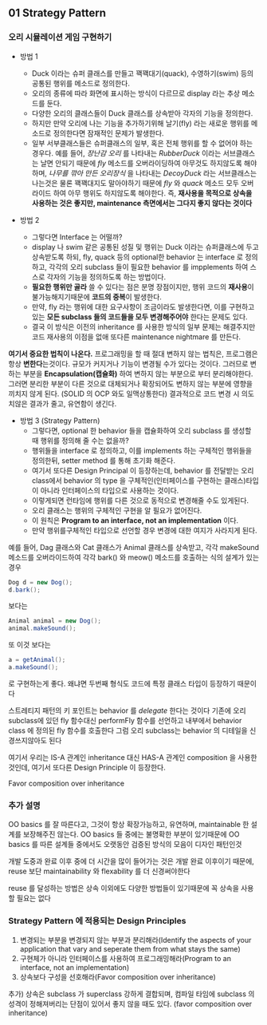 ## 01 Strategy Pattern


### 오리 시뮬레이션 게임 구현하기
* 방법 1
  - Duck 이라는 슈퍼 클래스를 만들고 꽥꽥대기(quack), 수영하기(swim) 등의 공통된 행위를 메소드로 정의한다. 
  - 오리의 종류에 따라 화면에 표시하는 방식이 다르므로 display 라는 추상 메소드를 둔다. 
  - 다양한 오리의 클래스들이 Duck 클래스를 상속받아 각자의 기능을 정의한다. 
  - 하지만 만약 오리에 나는 기능을 추가하기위해 날기(fly) 라는 새로운 행위를 메소드로 정의한다면 잠재적인 문제가 발생한다. 
  - 일부 서부클래스들은 슈퍼클래스의 일부, 혹은 전체 행위를 할 수 없어야 하는 경우다. 예를 들어, *장난감 오리* 를 나타내는 *RubberDuck* 이라는 서브클래스는 날면 안되기 때문에 *fly* 메소드를 오버라이딩하여 아무것도 하지않도록 해야하며, *나무를 깎아 만든 오리장식* 을 나타내는 *DecoyDuck* 라는 서브클래스는 나는것은 물론 꽥꽥대지도 말아야하기 때문에 *fly* 와 *quack* 메소드 모두 오버라이드 하여 아무 행위도 하지않도록 해야한다. 즉, **재사용을 목적으로 상속을 사용하는 것은 좋지만,  maintenance 측면에서는 그다지 좋지 않다는 것이다**

* 방법 2
  - 그렇다면 Interface 는 어떨까?
  - display 나 swim 같은 공통된 성질 및 행위는 Duck 이라는 슈퍼클래스에 두고 상속받도록 하되, fly, quack 등의 optional한 behavior 는 interface 로 정의하고, 각각의 오리 subclass 들이 필요한 behavior 를 impplements 하여 스스로 각자의 기능을 정의하도록 하는 방법이다. 
  - **필요한 행위만 골라** 쓸 수 있다는 점은 분명 장점이지만, 행위 코드의 **재사용**이 불가능해지기때문에 **코드의 중복**이 발생한다. 
  - 만약, fly 라는 행위에 대한 요구사항이 조금이라도 발생한다면, 이를 구현하고있는 **모든 subclass 들의 코드들을 모두 변경해주어야** 한다는 문제도 있다. 
  - 결국 이 방식은 이전의 inheritance 를 사용한 방식의 일부 문제는 해결주지만 코드 재사용의 이점을 없애 또다른 maintenance nightmare 를 만든다.

**여기서 중요한 법칙이 나온다.** 프로그래밍을 할 때 절대 변하지 않는 법칙은, 프로그램은 항상 **변한다**는것이다. 규모가 커지거나 기능이 변경될 수가 있다는 것이다.
그러므로 변하는 부분을 **Encapsulation(캡슐화)** 하여 변하지 않는 부분으로 부터 분리해야한다. 그러면 분리한 부분이 다른 것으로 대체되거나 확장되어도 변하지 않는 부분에 영향을 끼치지 않게 된다. (SOLID 의 OCP 와도 일맥상통한다) 결과적으로 코드 변경 시 의도치않은 결과가 줄고, 유연함이 생긴다.

* 방법 3 (Strategy Pattern)
  - 그렇다면, optional 한 behavior 들을 캡슐화하여 오리 subclass 를 생성할 때 행위를 정의해 줄 수는 없을까?
  - 행위들을 interface 로 정의하고, 이를 implements 하는 구체적인 행위들을 정의한뒤, setter method 를 통해 초기화 해준다. 
  - 여기서 또다른 Design Principal 이 등장하는데, behavior 를 전달받는 오리 class에서 behavior 의 type 을 구체적인(인터페이스를 구현하는 클래스)타입이 아니라 인터페이스의 타입으로 사용하는 것이다. 
  - 이렇게되면 런타임에 행위를 다른 것으로 동적으로 변경해줄 수도 있게된다.
  - 오리 클래스는 행위의 구체적인 구현을 알 필요가 없어진다.
  - 이 원칙은 **Program to an interface, not an implementation** 이다.
  - 만약 행위를구체적인 타입으로 선언할 경우 변경에 대한 여지가 사라지게 된다.

예를 들어, Dag 클래스와 Cat 클래스가 Animal 클래스를 상속받고, 각각 makeSound 메소드를 오버라이드하여 각각 bark() 와 meow() 메소드를 호출하는 식의 설계가 있는 경우

```java
Dog d = new Dog();
d.bark();
```
보다는

```java
Animal animal = new Dog();
animal.makeSound();
```
또 이것 보다는

```java
a = getAnimal();
a.makeSound();
```
로 구현하는게 좋다. 왜냐면 두번째 형식도 코드에 특정 클래스 타입이 등장하기 때문이다

스트레티지 패턴의 키 포인트는 behavior 를 *delegate* 한다는 것이다
기존에 오리 subclass에 있던 fly 함수대신 performFly 함수를 선언하고 내부에서 behavior class 에 정의된 fly 함수를 호출한다
그럼 오리 subclass는 behavior 의 디테일을 신경쓰지않아도 된다

여기서 우리는 IS-A 관계인 inheritance 대신 HAS-A 관계인 composition 을 사용한 것인데, 여기서 또다른 Design Principle 이 등장한다.

Favor composition over inheritance

### 추가 설명
OO basics 를 잘 따른다고, 그것이 항상 확장가능하고, 유연하며, maintainable 한 설계를 보장해주진 않는다. OO basics 들 중에는 불명확한 부분이 있기때문에 OO basics 를 따른 설계들 중에서도 오랫동안 검증된 방식의 모음이 디자인 패턴인것 

개발 도중과 완료 이후 중에 더 시간을 많이 들어가는 것은 개발 완료 이후이기 때문에, reuse 보단 maintainability 와 flexability 를 더 신경써야한다

reuse 를 달성하는 방법은 상속 이외에도 다양한 방법들이 있기때문에 꼭 상속을 사용할 필요는 없다

### Strategy Pattern 에 적용되는 Design Principles
1. 변경되는 부분을 변경되지 않는 부분과 분리해라(Identify the aspects of your application that vary and seperate them from what stays the same)
2. 구현체가 아니라 인터페이스를 사용하여 프로그래밍해라(Program to an interface, not an implementation)
3. 상속보다 구성을 선호해라(Favor composition over inheritance)

추가) 상속은 subclass 가 superclass  강하게 결합되며, 컴파일 타임에 subclass 의 성격이 정해져버리는 단점이 있어서 좋지 않을 때도 있다. (favor composition over inheritance)
